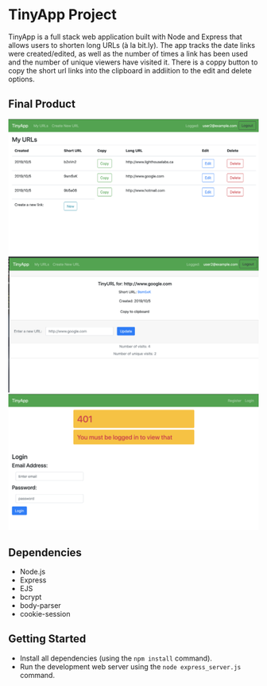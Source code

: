 # TinyApp Project

TinyApp is a full stack web application built with Node and Express that allows users to shorten long URLs (à la bit.ly). The app tracks the date links were created/edited, as well as the number of times a link has been used and the number of unique viewers have visited it. There is a coppy button to copy the short url links into the clipboard in addiition to the edit and delete options.

## Final Product

!["Screenshot of URLs page"](https://github.com/Smesworld/tinyapp/blob/master/docs/urls-page.png)
!["Screenshot of URLs show page"](https://github.com/Smesworld/tinyapp/blob/master/docs/urls-show-page.png)
!["Screenshot of login error page"](https://github.com/Smesworld/tinyapp/blob/master/docs/error-login-page.png)

## Dependencies

- Node.js
- Express
- EJS
- bcrypt
- body-parser
- cookie-session

## Getting Started

- Install all dependencies (using the `npm install` command).
- Run the development web server using the `node express_server.js` command.
